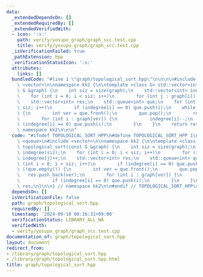 ```yaml
---
data:
  _extendedDependsOn: []
  _extendedRequiredBy: []
  _extendedVerifiedWith:
  - icon: ':x:'
    path: verify/yosupo_graph/graph_scc.test.cpp
    title: verify/yosupo_graph/graph_scc.test.cpp
  _isVerificationFailed: true
  _pathExtension: hpp
  _verificationStatusIcon: ':x:'
  attributes:
    links: []
  bundledCode: "#line 1 \"graph/topological_sort.hpp\"\n\n\n\n#include <queue>\n#include\
    \ <vector>\n\nnamespace kk2 {\n\ntemplate <class G> std::vector<int> topological_sort(const\
    \ G &graph) {\n    int siz = size(graph);\n    std::vector<int> indegree(siz);\n\
    \    for (int i = 0; i < siz; i++)\n        for (int j : graph[i]) indegree[j]++;\n\
    \    std::vector<int> res;\n    std::queue<int> que;\n    for (int i = 0; i <\
    \ siz; i++)\n        if (indegree[i] == 0) que.push(i);\n    while (!que.empty())\
    \ {\n        int ver = que.front();\n        que.pop();\n        res.push_back(ver);\n\
    \        for (int i : graph[ver]) {\n            indegree[i]--;\n            if\
    \ (indegree[i] == 0) que.push(i);\n        }\n    }\n    return res;\n}\n\n} //\
    \ namespace kk2\n\n\n"
  code: "#ifndef TOPOLOGICAL_SORT_HPP\n#define TOPOLOGICAL_SORT_HPP 1\n\n#include\
    \ <queue>\n#include <vector>\n\nnamespace kk2 {\n\ntemplate <class G> std::vector<int>\
    \ topological_sort(const G &graph) {\n    int siz = size(graph);\n    std::vector<int>\
    \ indegree(siz);\n    for (int i = 0; i < siz; i++)\n        for (int j : graph[i])\
    \ indegree[j]++;\n    std::vector<int> res;\n    std::queue<int> que;\n    for\
    \ (int i = 0; i < siz; i++)\n        if (indegree[i] == 0) que.push(i);\n    while\
    \ (!que.empty()) {\n        int ver = que.front();\n        que.pop();\n     \
    \   res.push_back(ver);\n        for (int i : graph[ver]) {\n            indegree[i]--;\n\
    \            if (indegree[i] == 0) que.push(i);\n        }\n    }\n    return\
    \ res;\n}\n\n} // namespace kk2\n\n#endif // TOPOLOGICAL_SORT_HPP\n"
  dependsOn: []
  isVerificationFile: false
  path: graph/topological_sort.hpp
  requiredBy: []
  timestamp: '2024-09-10 08:16:31+09:00'
  verificationStatus: LIBRARY_ALL_WA
  verifiedWith:
  - verify/yosupo_graph/graph_scc.test.cpp
documentation_of: graph/topological_sort.hpp
layout: document
redirect_from:
- /library/graph/topological_sort.hpp
- /library/graph/topological_sort.hpp.html
title: graph/topological_sort.hpp
---
```

